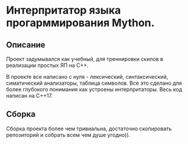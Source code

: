 # Интерпритатор языка прогарммирования Mython.


## Описание

Проект задумывался как учебный, для треннировки скилов в реализации простых ЯП на С++.

В проекте все написано с нуля -  лексический, синтаксический, симатический анализаторы, таблица символов.
Все это сделано для более глубокого понимания как устроены интерпритаторы. Весь код написан на С++17.

## Сборка

Сборка проекта более чем тривиальна, достаточно скопировать репозиторий и собрать всем чем душе угодно)).
